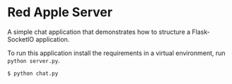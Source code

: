 Red Apple Server
================

A simple chat application that demonstrates how to structure a Flask-SocketIO application.

To run this application install the requirements in a virtual environment, run `python server.py`.

    $ python chat.py
